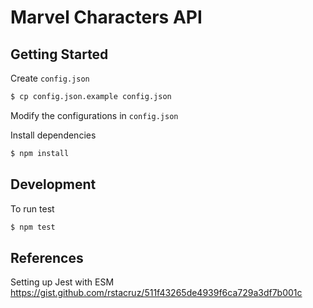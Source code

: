 # Marvel Characters API


## Getting Started

Create `config.json`
```sh
$ cp config.json.example config.json
```

Modify the configurations in `config.json`

Install dependencies
```sh
$ npm install
```


## Development

To run test
```sh
$ npm test
```


## References

Setting up Jest with ESM
https://gist.github.com/rstacruz/511f43265de4939f6ca729a3df7b001c
